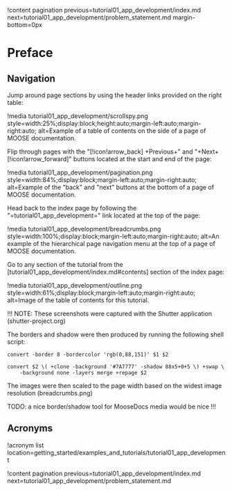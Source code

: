 !content pagination previous=tutorial01_app_development/index.md
                    next=tutorial01_app_development/problem_statement.md
                    margin-bottom=0px

# Preface

## Navigation

Jump around page sections by using the header links provided on the right table:

!media tutorial01_app_development/scrollspy.png
       style=width:25%;display:block;height:auto;margin-left:auto;margin-right:auto;
       alt=Example of a table of contents on the side of a page of MOOSE documentation.

Flip through pages with the "[!icon!arrow_back] +Previous+" and "+Next+ [!icon!arrow_forward]" buttons located at the start and end of the page:

!media tutorial01_app_development/pagination.png
       style=width:84%;display:block;margin-left:auto;margin-right:auto;
       alt=Example of the "back" and "next" buttons at the bottom of a page of MOOSE documentation.

Head back to the index page by following the "=tutorial01_app_development=" link located at the top of the page:

!media tutorial01_app_development/breadcrumbs.png
       style=width:100%;display:block;margin-left:auto;margin-right:auto;
       alt=An example of the hierarchical page navigation menu at the top of a page of MOOSE documentation.

Go to any section of the tutorial from the [tutorial01_app_development/index.md#contents] section of the index page:

!media tutorial01_app_development/outline.png
       style=width:61%;display:block;margin-left:auto;margin-right:auto;
       alt=Image of the table of contents for this tutorial.

!!!
NOTE: These screenshots were captured with the Shutter application (shutter-project.org)

The borders and shadow were then produced by running the following shell script:

```
convert -border 8 -bordercolor 'rgb(0,88,151)' $1 $2

convert $2 \( +clone -background '#7A7777' -shadow 88x5+0+5 \) +swap \
	-background none -layers merge +repage $2
```

The images were then scaled to the page width based on the widest image resolution (breadcrumbs.png)

TODO: a nice border/shadow tool for MooseDocs media would be nice
!!!

## Acronyms

!acronym list location=getting_started/examples_and_tutorials/tutorial01_app_development

!content pagination previous=tutorial01_app_development/index.md
                    next=tutorial01_app_development/problem_statement.md
